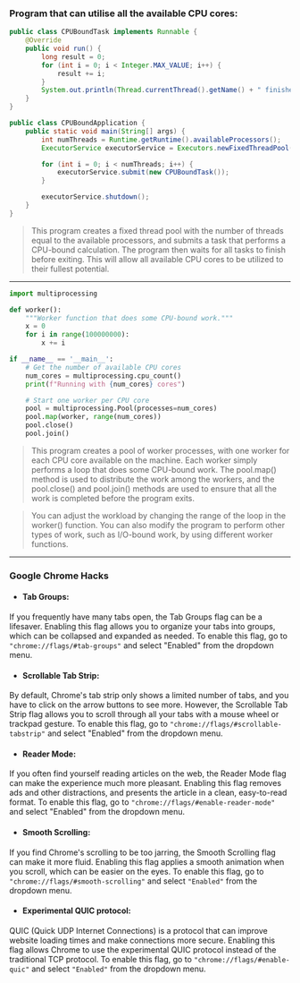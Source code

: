 ### Program that can utilise all the available CPU cores:

```java
public class CPUBoundTask implements Runnable {
    @Override
    public void run() {
        long result = 0;
        for (int i = 0; i < Integer.MAX_VALUE; i++) {
            result += i;
        }
        System.out.println(Thread.currentThread().getName() + " finished with result: " + result);
    }
}

public class CPUBoundApplication {
    public static void main(String[] args) {
        int numThreads = Runtime.getRuntime().availableProcessors();
        ExecutorService executorService = Executors.newFixedThreadPool(numThreads);

        for (int i = 0; i < numThreads; i++) {
            executorService.submit(new CPUBoundTask());
        }

        executorService.shutdown();
    }
}

```

> This program creates a fixed thread pool with the number of threads equal to the available processors, and submits a task that performs a CPU-bound calculation. The program then waits for all tasks to finish before exiting. This will allow all available CPU cores to be utilized to their fullest potential.

---
```python
import multiprocessing

def worker():
    """Worker function that does some CPU-bound work."""
    x = 0
    for i in range(100000000):
        x += i

if __name__ == '__main__':
    # Get the number of available CPU cores
    num_cores = multiprocessing.cpu_count()
    print(f"Running with {num_cores} cores")

    # Start one worker per CPU core
    pool = multiprocessing.Pool(processes=num_cores)
    pool.map(worker, range(num_cores))
    pool.close()
    pool.join()

```

> This program creates a pool of worker processes, with one worker for each CPU core available on the machine. Each worker simply performs a loop that does some CPU-bound work. The pool.map() method is used to distribute the work among the workers, and the pool.close() and pool.join() methods are used to ensure that all the work is completed before the program exits.

> You can adjust the workload by changing the range of the loop in the worker() function. You can also modify the program to perform other types of work, such as I/O-bound work, by using different worker functions.

---
### Google Chrome Hacks

* #### Tab Groups: 
If you frequently have many tabs open, the Tab Groups flag can be a lifesaver. Enabling this flag allows you to organize your tabs into groups, which can be collapsed and expanded as needed. To enable this flag, go to `"chrome://flags/#tab-groups"` and select "Enabled" from the dropdown menu.

* #### Scrollable Tab Strip: 
By default, Chrome's tab strip only shows a limited number of tabs, and you have to click on the arrow buttons to see more. However, the Scrollable Tab Strip flag allows you to scroll through all your tabs with a mouse wheel or trackpad gesture. To enable this flag, go to `"chrome://flags/#scrollable-tabstrip"` and select "Enabled" from the dropdown menu.

* #### Reader Mode: 
If you often find yourself reading articles on the web, the Reader Mode flag can make the experience much more pleasant. Enabling this flag removes ads and other distractions, and presents the article in a clean, easy-to-read format. To enable this flag, go to `"chrome://flags/#enable-reader-mode"` and select "Enabled" from the dropdown menu.

* #### Smooth Scrolling:
If you find Chrome's scrolling to be too jarring, the Smooth Scrolling flag can make it more fluid. Enabling this flag applies a smooth animation when you scroll, which can be easier on the eyes. To enable this flag, go to `"chrome://flags/#smooth-scrolling"` and select `"Enabled"` from the dropdown menu.

* #### Experimental QUIC protocol: 
QUIC (Quick UDP Internet Connections) is a protocol that can improve website loading times and make connections more secure. Enabling this flag allows Chrome to use the experimental QUIC protocol instead of the traditional TCP protocol. To enable this flag, go to `"chrome://flags/#enable-quic"` and select `"Enabled"` from the dropdown menu.
